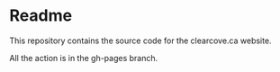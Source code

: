 # Readme

This repository contains the source code for the clearcove.ca website.

All the action is in the gh-pages branch.
